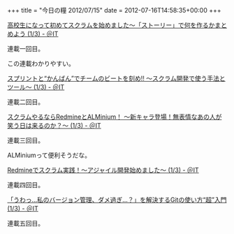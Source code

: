 +++
title = "今日の糧 2012/07/15"
date = 2012-07-16T14:58:35+00:00
+++

  [高校生になって初めてスクラムを始めました～「ストーリー」で何を作るかまとめよう (1/3) - ＠IT](http://www.atmarkit.co.jp/fjava/rensai4/scrum01/01.html)

連載一回目。

この連載わかりやすい。

  [スプリントと“かんばん”でチームのビートを刻め!! ～スクラム開発で使う手法とツール～ (1/3) - ＠IT](http://www.atmarkit.co.jp/fjava/rensai4/scrum02/01.html)

連載二回目。

  [スクラムやるならRedmineとALMinium！ ～新キャラ登場！無表情なあの人が笑う日は来るのか？～ (1/3) - ＠IT](http://www.atmarkit.co.jp/fjava/rensai4/scrum03/01.html)

連載三回目。

ALMiniumって便利そうだな。

  [Redmineでスクラム実践！～アジャイル開発始めました～ (1/3) - ＠IT](http://www.atmarkit.co.jp/fjava/rensai4/scrum04/01.html)

連載四回目。

  [「うわっ…私のバージョン管理、ダメ過ぎ…？」を解決するGitの使い方“超”入門 (1/3) - ＠IT](http://www.atmarkit.co.jp/fjava/rensai4/scrum05/01.html)

連載五回目。

